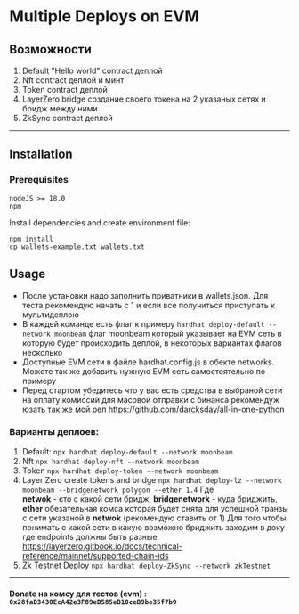 # Multiple Deploys on EVM 

## Возможности

1. Default "Hello world" contract деплой
2. Nft contract деплой и минт
3. Token contract деплой
4. LayerZero bridge создание своего токена на 2 указаных сетях и бридж между ними
5. ZkSync contract деплой

---

## Installation

### Prerequisites

```
nodeJS >= 18.0
npm
```

Install dependencies and create environment file:

```
npm install
cp wallets-example.txt wallets.txt
```

## Usage

- После установки надо заполнить приватники в wallets.json. Для теста рекомендую начать с 1 и если все получиться приступать к мультидеплою
- В каждей команде есть флаг к примеру ``` hardhat deploy-default --network moonbeam ``` флаг moonbeam который указывает на EVM сеть в
  которую будет происходить деплой, в некоторых вариантах флагов несколько
- Доступные EVM сети в файле hardhat.config.js в обекте networks. Можете так же добавить нужную EVM сеть самостоятельно по примеру
- Перед стартом убедитесь что у вас есть средства в выбраной сети на оплату комиссий для масовой отправки с бинанса рекомендуж юзать так же
  мой реп https://github.com/darcksday/all-in-one-python

### Варианты деплоев:

1. Default: ```npx hardhat deploy-default --network moonbeam ```
2. Nft ```npx hardhat deploy-nft --network moonbeam ```
3. Token  ```npx hardhat deploy-token --network moonbeam ```
4. Layer Zero create tokens and bridge  ```npx hardhat deploy-lz --network moonbeam --bridgenetwork polygon --ether 1.4``` Где  
   **netwok** - єто с какой сети бридж, **bridgenetwork** - куда бриджить, **ether** обезательная комса которая будет снята для успешной
   транзы с
   сети указаной в **netwok** (рекомендую ставить от 1)
   Для того чтобы понимать с какой сети в какую возможно бриджить заходим в доку где endpoints должны быть
   разные https://layerzero.gitbook.io/docs/technical-reference/mainnet/supported-chain-ids
5. Zk Testnet Deploy  ```npx hardhat deploy-ZkSync --network zkTestnet```

---



#### Donate на комсу для тестов (evm) : ```0x28faD3430EcA42e3F89eD585eB10ceB9be35f7b9```
